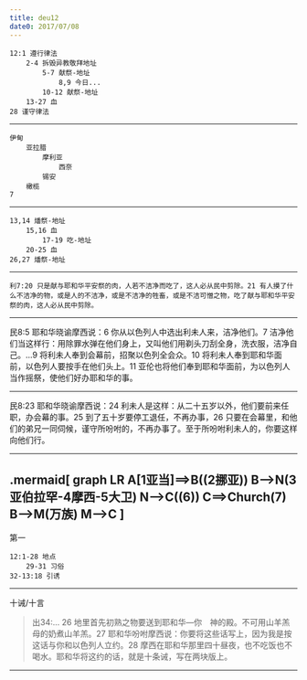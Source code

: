 ```yaml
---
title: deu12
date0: 2017/07/08
---
```

```
12:1 遵行律法
    2-4 拆毁异教敬拜地址
        5-7 献祭-地址
            8,9 今日...
        10-12 献祭-地址
    13-27 血
28 谨守律法
```
---
```
伊甸
    亚拉腊
        摩利亚
            西奈
        锡安
    橄榄
7
```
---
```
13,14 燔祭-地址
    15,16 血
        17-19 吃-地址
    20-25 血
26,27 燔祭-地址
```
---
```
利7:20 只是献与耶和华平安祭的肉，人若不洁净而吃了，这人必从民中剪除。21 有人摸了什么不洁净的物，或是人的不洁净，或是不洁净的牲畜，或是不洁可憎之物，吃了献与耶和华平安祭的肉，这人必从民中剪除。
```
---
民8:5 耶和华晓谕摩西说：6 你从以色列人中选出利未人来，洁净他们。7 洁净他们当这样行：用除罪水弹在他们身上，又叫他们用剃头刀刮全身，洗衣服，洁净自己。...9 将利未人奉到会幕前，招聚以色列全会众。10 将利未人奉到耶和华面前，以色列人要按手在他们头上。11 亚伦也将他们奉到耶和华面前，为以色列人当作摇祭，使他们好办耶和华的事。
***************
民8:23 耶和华晓谕摩西说：24 利未人是这样：从二十五岁以外，他们要前来任职，办会幕的事。25 到了五十岁要停工退任，不再办事，26 只要在会幕里，和他们的弟兄一同伺候，谨守所吩咐的，不再办事了。至于所吩咐利未人的，你要这样向他们行。

---

.mermaid[
graph LR
A[1亚当]==>B((2挪亚))
B-->N(3亚伯拉罕-4摩西-5大卫)
N-->C((6))
C==>Church(7)
B-->M(万族)
M-->C
]
---
第一

```
12:1-28 地点
    29-31 习俗
32-13:18 引诱
```
---
十诫/十言

>出34:...
26 地里首先初熟之物要送到耶和华―你　神的殿。不可用山羊羔母的奶煮山羊羔。27 耶和华吩咐摩西说：你要将这些话写上，因为我是按这话与你和以色列人立约。28 摩西在耶和华那里四十昼夜，也不吃饭也不喝水。耶和华将这约的话，就是十条诫，写在两块版上。

---
